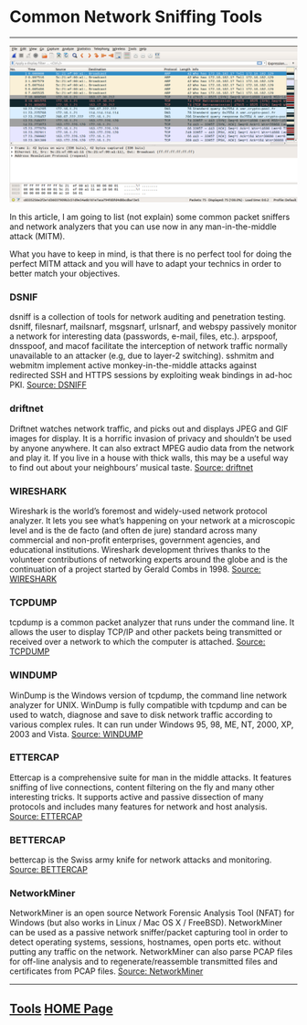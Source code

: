 # Common Network Sniffing Tools

---

![Network Sniffing Tool](/images/tools/network_sniffing_tool.png)

In this article, I am going to list (not explain) some common packet sniffers and network analyzers that you can use now in any man-in-the-middle attack (MITM).

What you have to keep in mind, is that there is no perfect tool for doing the perfect MITM attack and you will have to adapt your technics in order to better match your objectives.

### DSNIF
dsniff is a collection of tools for network auditing and penetration testing. dsniff, filesnarf, mailsnarf, msgsnarf, urlsnarf, and webspy passively monitor a network for interesting data (passwords, e-mail, files, etc.). arpspoof, dnsspoof, and macof facilitate the interception of network traffic normally unavailable to an attacker (e.g, due to layer-2 switching). sshmitm and webmitm implement active monkey-in-the-middle attacks against redirected SSH and HTTPS sessions by exploiting weak bindings in ad-hoc PKI.
[Source: DSNIFF](https://www.monkey.org/~dugsong/dsniff/)
               
### driftnet

Driftnet watches network traffic, and picks out and displays JPEG and GIF images for display. It is a horrific invasion of privacy and shouldn’t be used by anyone anywhere. It can also extract MPEG audio data from the network and play it. If you live in a house with thick walls, this may be a useful way to find out about your neighbours’ musical taste.
[Source: driftnet](https://github.com/deiv/driftnet)

### WIRESHARK

Wireshark is the world’s foremost and widely-used network protocol analyzer. It lets you see what’s happening on your network at a microscopic level and is the de facto (and often de jure) standard across many commercial and non-profit enterprises, government agencies, and educational institutions. Wireshark development thrives thanks to the volunteer contributions of networking experts around the globe and is the continuation of a project started by Gerald Combs in 1998.
[Source: WIRESHARK](https://www.wireshark.org/)

### TCPDUMP

tcpdump is a common packet analyzer that runs under the command line. It allows the user to display TCP/IP and other packets being transmitted or received over a network to which the computer is attached.
[Source: TCPDUMP](https://www.tcpdump.org/manpages/tcpdump.1.html)

### WINDUMP


WinDump is the Windows version of tcpdump, the command line network analyzer for UNIX. WinDump is fully compatible with tcpdump and can be used to watch, diagnose and save to disk network traffic according to various complex rules. It can run under Windows 95, 98, ME, NT, 2000, XP, 2003 and Vista.
[Source: WINDUMP](https://www.winpcap.org/windump/)

### ETTERCAP

Ettercap is a comprehensive suite for man in the middle attacks. It features sniffing of live connections, content filtering on the fly and many other interesting tricks. It supports active and passive dissection of many protocols and includes many features for network and host analysis.
[Source: ETTERCAP](https://www.ettercap-project.org/)

### BETTERCAP

bettercap is the Swiss army knife for network attacks and monitoring.
[Source: BETTERCAP](https://www.bettercap.org/)

### NetworkMiner

NetworkMiner is an open source Network Forensic Analysis Tool (NFAT) for Windows (but also works in Linux / Mac OS X / FreeBSD). NetworkMiner can be used as a passive network sniffer/packet capturing tool in order to detect operating systems, sessions, hostnames, open ports etc. without putting any traffic on the network. NetworkMiner can also parse PCAP files for off-line analysis and to regenerate/reassemble transmitted files and certificates from PCAP files.
[Source: NetworkMiner](https://www.netresec.com/index.ashx?page=NetworkMiner)


---
[Tools](/tools/tools_readme.md) [HOME Page](/README.md)
---
